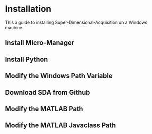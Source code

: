 # Installation
This a guide to installing Super-Dimensional-Acquisition on a Windows machine.
## Install Micro-Manager

## Install Python

## Modify the Windows Path Variable

## Download SDA from Github

## Modify the MATLAB Path

## Modify the MATLAB Javaclass Path